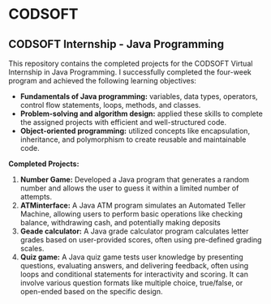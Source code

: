 # CODSOFT

## CODSOFT Internship - Java Programming

This repository contains the completed projects for the CODSOFT Virtual Internship in Java Programming. I successfully completed the four-week program and achieved the following learning objectives:

* **Fundamentals of Java programming:** variables, data types, operators, control flow statements, loops, methods, and classes.
* **Problem-solving and algorithm design:** applied these skills to complete the assigned projects with efficient and well-structured code.
* **Object-oriented programming:** utilized concepts like encapsulation, inheritance, and polymorphism to create reusable and maintainable code.

**Completed Projects:**

1. **Number Game:** Developed a Java program that generates a random number and allows the user to guess it within a limited number of attempts.
2. **ATMinterface:** A Java ATM program simulates an Automated Teller Machine, allowing users to perform basic operations like checking balance, withdrawing cash, and potentially making deposits
3. **Geade calculator:** A Java grade calculator program calculates letter grades based on user-provided scores, often using pre-defined grading scales.
4. **Quiz game:** A Java quiz game tests user knowledge by presenting questions, evaluating answers, and delivering feedback, often using loops and conditional statements for interactivity and scoring. It can involve various question formats like multiple choice, true/false, or open-ended based on the specific design.


